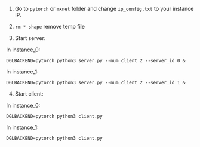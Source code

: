 1. Go to `pytorch` or `mxnet` folder and change `ip_config.txt` to your instance IP.

2. `rm *-shape` remove temp file

3. Start server:

In instance_0:

`DGLBACKEND=pytorch python3 server.py --num_client 2 --server_id 0 &`

In instance_1:

`DGLBACKEND=pytorch python3 server.py --num_client 2 --server_id 1 &`

4. Start client:

In instance_0:

`DGLBACKEND=pytorch python3 client.py`

In instance_1:

`DGLBACKEND=pytorch python3 client.py`